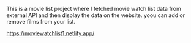 This is a movie list project where I fetched movie watch list data from          
external API and then display the data on the website. yoou can add or remove films from your list.                                                                               
 
https://moviewatchlist1.netlify.app/    
